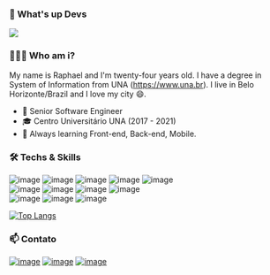 ### 👋 What's up Devs 
![](https://komarev.com/ghpvc/?username=raphaeldcout)

### 👨🏻‍💻 Who am i? 

My name is Raphael and I'm twenty-four years old. I have a degree in System of Information from UNA (https://www.una.br). I live in Belo Horizonte/Brazil and I love my city 😄. 

- 🚀 Senior Software Engineer
- 🎓 Centro Universitário UNA (2017 - 2021)
- 🌱 Always learning Front-end, Back-end, Mobile.

### 🛠  Techs & Skills
![image](https://img.shields.io/badge/JavaScript-F7DF1E?style=for-the-badge&logo=javascript&logoColor=black)
![image](https://img.shields.io/badge/TypeScript-007ACC?style=for-the-badge&logo=typescript&logoColor=white)
![image](https://img.shields.io/badge/React_Native-20232A?style=for-the-badge&logo=react&logoColor=61DAFB)
![image](https://img.shields.io/badge/React_JS-20232A?style=for-the-badge&logo=react&logoColor=61DAFB)
![image](https://img.shields.io/badge/Vue.js-35495E?style=for-the-badge&logo=vue.js&logoColor=4FC08D)
<br />
![image](https://img.shields.io/badge/Node_JS-FFFFFF?style=for-the-badge&logo=node.js&logoColor=4aa559)
![image](https://img.shields.io/badge/Express_JS-FFFFFF?style=for-the-badge&logo=node.js&logoColor=4aa559)
![image](https://img.shields.io/badge/PHP-171717?style=for-the-badge&logo=php&logoColor=white)
![image](https://img.shields.io/badge/Laravel-FF2D20?style=for-the-badge&logo=laravel&logoColor=white)
<br />
![image](https://img.shields.io/badge/Docker-2391e6?style=for-the-badge&logo=docker&logoColor=white)
![image](https://img.shields.io/badge/Kubernetes-2652de?style=for-the-badge&logo=kubernetes&logoColor=white)
![image](https://img.shields.io/badge/AWS-223040?style=for-the-badge&logo=amazon&logoColor=white)
<br />

[![Top Langs](https://github-readme-stats.vercel.app/api/top-langs/?username=raphaeldcout&layout=compact&theme=dark)](https://github.com/anuraghazra/github-readme-stats)

### 📫 Contato
[![image](https://img.shields.io/badge/LinkedIn-0077B5?style=for-the-badge&logo=linkedin&logoColor=white)](https://www.linkedin.com/in/raphael-douglas-71375215a/)
[![image](https://img.shields.io/badge/Instagram-E4405F?style=for-the-badge&logo=instagram&logoColor=white)](https://www.instagram.com/raphaeldcout/)
[![image](https://img.shields.io/badge/Gmail-D14836?style=for-the-badge&logo=gmail&logoColor=white)](mailto:contato.raphaeldcout@gmail.com)

